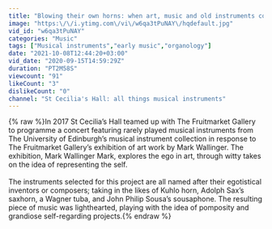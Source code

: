 ```yaml
---
title: "Blowing their own horns: when art, music and old instruments collide."
image: "https:\/\/i.ytimg.com\/vi\/w6qa3tPuNAY\/hqdefault.jpg"
vid_id: "w6qa3tPuNAY"
categories: "Music"
tags: ["Musical instruments","early music","organology"]
date: "2021-10-08T12:44:20+03:00"
vid_date: "2020-09-15T14:59:29Z"
duration: "PT2M58S"
viewcount: "91"
likeCount: "3"
dislikeCount: "0"
channel: "St Cecilia's Hall: all things musical instruments"
---
```

{% raw %}In 2017 St Cecilia’s Hall teamed up with The Fruitmarket Gallery to programme a concert featuring rarely played musical instruments from The University of Edinburgh’s musical instrument collection in response to The Fruitmarket Gallery’s exhibition of art work by Mark Wallinger. The exhibition, Mark Wallinger Mark, explores the ego in art, through witty takes on the idea of representing the self.<br /><br />The instruments selected for this project are all named after their egotistical inventors or composers; taking in the likes of Kuhlo horn, Adolph Sax’s saxhorn, a Wagner tuba, and John Philip Sousa’s sousaphone. The resulting piece of music was lighthearted, playing with the idea of pomposity and grandiose self-regarding projects.{% endraw %}
